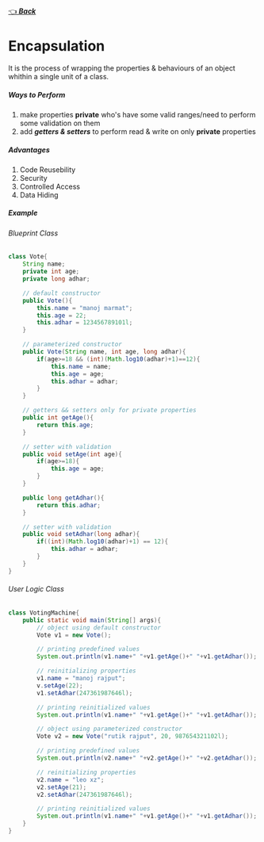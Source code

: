 [👈 **_Back_**](./index.md)

# Encapsulation

It is the process of wrapping the properties & behaviours of an object whithin a single unit of a class.

##### Ways to Perform

1. make properties **private** who's have some valid ranges/need to perform some validation on them
2. add **_getters & setters_** to perform read & write on only **private** properties

##### Advantages

1. Code Reusebility
2. Security
3. Controlled Access
4. Data Hiding

##### Example

###### Blueprint Class

```java
class Vote{
    String name;
    private int age;
    private long adhar;

    // default constructor
    public Vote(){
        this.name = "manoj marmat";
        this.age = 22;
        this.adhar = 123456789101l;
    }

    // parameterized constructor
    public Vote(String name, int age, long adhar){
        if(age>=18 && (int)(Math.log10(adhar)+1)==12){
            this.name = name;
            this.age = age;
            this.adhar = adhar;
        }
    }

    // getters && setters only for private properties
    public int getAge(){
        return this.age;
    }

    // setter with validation
    public void setAge(int age){
        if(age>=18){
            this.age = age;
        }
    }

    public long getAdhar(){
        return this.adhar;
    }

    // setter with validation
    public void setAdhar(long adhar){
        if((int)(Math.log10(adhar)+1) == 12){
            this.adhar = adhar;
        }
    }
}
```

###### User Logic Class

```java
class VotingMachine{
    public static void main(String[] args){
        // object using default constructor
        Vote v1 = new Vote();

        // printing predefined values
        System.out.println(v1.name+" "+v1.getAge()+" "+v1.getAdhar());

        // reinitializing properties
        v1.name = "manoj rajput";
        v.setAge(22);
        v1.setAdhar(247361987646l);

        // printing reinitialized values
        System.out.println(v1.name+" "+v1.getAge()+" "+v1.getAdhar());

        // object using parameterized constructor
        Vote v2 = new Vote("rutik rajput", 20, 987654321102l);

        // printing predefined values
        System.out.println(v2.name+" "+v2.getAge()+" "+v2.getAdhar());

        // reinitializing properties
        v2.name = "leo xz";
        v2.setAge(21);
        v2.setAdhar(247361987646l);

        // printing reinitialized values
        System.out.println(v1.name+" "+v1.getAge()+" "+v1.getAdhar());
    }
}
```
